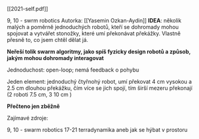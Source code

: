 [[2021-self.pdf]]

9, 10 - swrm robotics
Autorka: [[Yasemin Ozkan-Aydin]]
**IDEA**: několik malých a poměrně jednoduchých robotů, kteří se dohromady mohou spojovat a vytvářet stonožky, které umí překonávat překážky. Vlastně přesně to, co jsem chtěl dělat já. 

**Neřeší tolik swarm algoritmy, jako spíš fyzicky design robotů a způsob, jakým mohou dohromady interagovat**

Jednoduchost: open-loop; nemá feedback o pohybu


Jeden element: jednoduchý čtyřnohý robot, umí překovat 4 cm vysokou a 2.5 cm dlouhou překážku, čím více se jich spojí, tím širší mezeru překonají (2 roboti 7.5 cm, 3 10 cm )

**Přečteno jen zběžně**


Zajímavé zdroje:

9, 10 - swarm robotics
17-21 terradynamika aneb jak se hýbat v prostoru